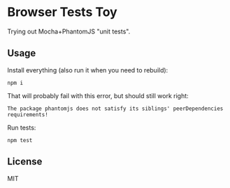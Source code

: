 # Browser Tests Toy

Trying out Mocha+PhantomJS "unit tests".

## Usage

Install everything (also run it when you need to rebuild):

    npm i

That will probably fail with this error, but should still work right:

    The package phantomjs does not satisfy its siblings' peerDependencies
    requirements!

Run tests:

    npm test

## License

MIT
